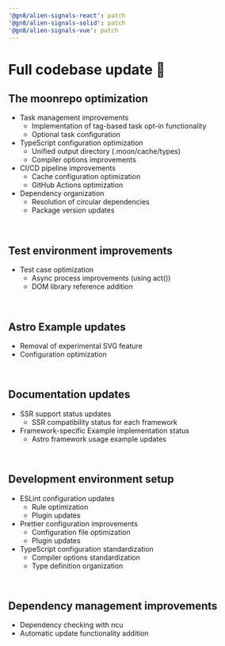 ```yaml
---
'@gn8/alien-signals-react': patch
'@gn8/alien-signals-solid': patch
'@gn8/alien-signals-vue': patch
---
```


# Full codebase update 🎉

## The moonrepo optimization

- Task management improvements
  - Implementation of tag-based task opt-in functionality
  - Optional task configuration
- TypeScript configuration optimization
  - Unified output directory (.moon/cache/types)
  - Compiler options improvements
- CI/CD pipeline improvements
  - Cache configuration optimization
  - GitHub Actions optimization
- Dependency organization
  - Resolution of circular dependencies
  - Package version updates

<br />

## Test environment improvements

- Test case optimization
  - Async process improvements (using act())
  - DOM library reference addition

<br />

## Astro Example updates

- Removal of experimental SVG feature
- Configuration optimization

<br />

## Documentation updates

- SSR support status updates
  - SSR compatibility status for each framework
- Framework-specific Example implementation status
  - Astro framework usage example updates

<br />

## Development environment setup

- ESLint configuration updates
  - Rule optimization
  - Plugin updates
- Prettier configuration improvements
  - Configuration file optimization
  - Plugin updates
- TypeScript configuration standardization
  - Compiler options standardization
  - Type definition organization

<br />

## Dependency management improvements

- Dependency checking with ncu
- Automatic update functionality addition
